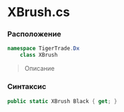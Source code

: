 
# XBrush.cs
### Расположение
```csharp
namespace TigerTrade.Dx  
    class XBrush
```

> Описание

### Синтаксис
```csharp
public static XBrush Black { get; }
```
